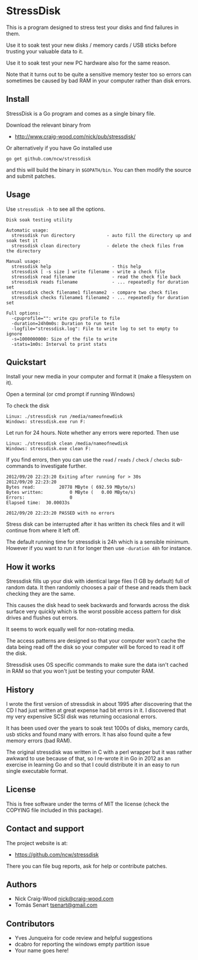 StressDisk
==========

This is a program designed to stress test your disks and find failures
in them.

Use it to soak test your new disks / memory cards / USB sticks before
trusting your valuable data to it.

Use it to soak test your new PC hardware also for the same reason.

Note that it turns out to be quite a sensitive memory tester too so
errors can sometimes be caused by bad RAM in your computer rather than
disk errors.

Install
-------

StressDisk is a Go program and comes as a single binary file.

Download the relevant binary from

- http://www.craig-wood.com/nick/pub/stressdisk/

Or alternatively if you have Go installed use

    go get github.com/ncw/stressdisk

and this will build the binary in `$GOPATH/bin`.  You can then modify
the source and submit patches.

Usage
-----

Use `stressdisk -h` to see all the options.

    Disk soak testing utility
    
    Automatic usage:
      stressdisk run directory            - auto fill the directory up and soak test it
      stressdisk clean directory          - delete the check files from the directory
    
    Manual usage:
      stressdisk help                       - this help
      stressdisk [ -s size ] write filename - write a check file
      stressdisk read filename              - read the check file back
      stressdisk reads filename             - ... repeatedly for duration set
      stressdisk check filename1 filename2  - compare two check files
      stressdisk checks filename1 filename2 - ... repeatedly for duration set
    
    Full options:
      -cpuprofile="": write cpu profile to file
      -duration=24h0m0s: Duration to run test
      -logfile="stressdisk.log": File to write log to set to empty to ignore
      -s=1000000000: Size of the file to write
      -stats=1m0s: Interval to print stats

Quickstart
----------

Install your new media in your computer and format it (make a filesystem on it).

Open a terminal (or cmd prompt if running Windows)

To check the disk

    Linux: ./stressdisk run /media/nameofnewdisk
    Windows: stressdisk.exe run F:

Let run for 24 hours.  Note whether any errors were reported.  Then use

    Linux: ./stressdisk clean /media/nameofnewdisk
    Windows: stressdisk.exe clean F:

If you find errors, then you can use the `read` / `reads` / `check` /
`checks` sub-commands to investigate further.

    2012/09/20 22:23:20 Exiting after running for > 30s
    2012/09/20 22:23:20 
    Bytes read:         20778 MByte ( 692.59 MByte/s)
    Bytes written:          0 MByte (   0.00 MByte/s)
    Errors:                 0
    Elapsed time:  30.00033s
    
    2012/09/20 22:23:20 PASSED with no errors

Stress disk can be interrupted after it has written its check files
and it will continue from where it left off.

The default running time for stressdisk is 24h which is a sensible
minimum.  However if you want to run it for longer then use `-duration
48h` for instance.

How it works
------------

Stressdisk fills up your disk with identical large files (1 GB by
default) full of random data.  It then randomly chooses a pair of
these and reads them back checking they are the same.

This causes the disk head to seek backwards and forwards across the
disk surface very quickly which is the worst possible access pattern
for disk drives and flushes out errors.

It seems to work equally well for non-rotating media.

The access patterns are designed so that your computer won't cache the
data being read off the disk so your computer will be forced to read
it off the disk.

Stressdisk uses OS specific commands to make sure the data isn't
cached in RAM so that you won't just be testing your computer RAM.

History
-------

I wrote the first version of stressdisk in about 1995 after
discovering that the CD I had just written at great expense had bit
errors in it.  I discovered that my very expensive SCSI disk was
returning occasional errors.

It has been used over the years to soak test 1000s of disks, memory
cards, usb sticks and found many with errors.  It has also found quite
a few memory errors (bad RAM).

The original stressdisk was written in C with a perl wrapper but it
was rather awkward to use because of that, so I re-wrote it in Go in
2012 as an exercise in learning Go and so that I could distribute it
in an easy to run single executable format.

License
-------

This is free software under the terms of MIT the license (check the
COPYING file included in this package).

Contact and support
-------------------

The project website is at:

- https://github.com/ncw/stressdisk

There you can file bug reports, ask for help or contribute patches.

Authors
-------

- Nick Craig-Wood <nick@craig-wood.com>
- Tomás Senart <tsenart@gmail.com>

Contributors
------------

- Yves Junqueira for code review and helpful suggestions
- dcabro for reporting the windows empty partition issue
- Your name goes here!
